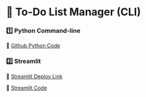 # 🎯 To-Do List Manager (CLI)

### 1️⃣ Python Command-line

📌 [Github Python Code](https://github.com/Zubair72AR/python-projects/blob/main/Ramadan_Coding_Nights/01_todo_cli/todo.py)

### 2️⃣ Streamlit

📌 [Streamlit Deploy Link](https://03-personal-library-manager.streamlit.app/?embed_options=dark_theme)

📌 [Streamlit Code](https://github.com/Zubair72AR/python-projects/tree/main/Ramadan_Coding_Nights/01_todo_cli/by_streamlit)
